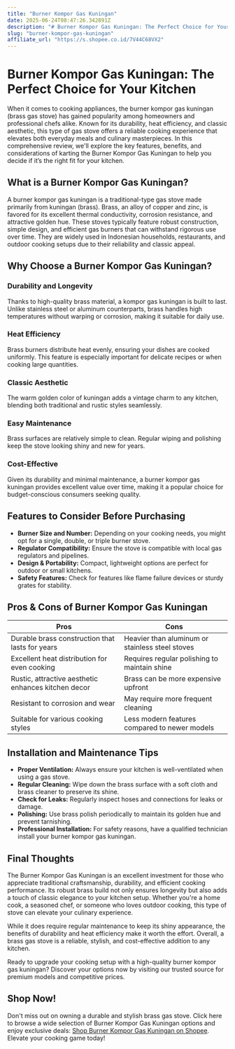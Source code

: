 ```yaml
---
title: "Burner Kompor Gas Kuningan"
date: 2025-06-24T08:47:26.342891Z
description: "# Burner Kompor Gas Kuningan: The Perfect Choice for Your Kitchen..."
slug: "burner-kompor-gas-kuningan"
affiliate_url: "https://s.shopee.co.id/7V44C68VX2"
---
```

# Burner Kompor Gas Kuningan: The Perfect Choice for Your Kitchen

When it comes to cooking appliances, the burner kompor gas kuningan (brass gas stove) has gained popularity among homeowners and professional chefs alike. Known for its durability, heat efficiency, and classic aesthetic, this type of gas stove offers a reliable cooking experience that elevates both everyday meals and culinary masterpieces. In this comprehensive review, we'll explore the key features, benefits, and considerations of karting the Burner Kompor Gas Kuningan to help you decide if it’s the right fit for your kitchen.

## What is a Burner Kompor Gas Kuningan?

A burner kompor gas kuningan is a traditional-type gas stove made primarily from kuningan (brass). Brass, an alloy of copper and zinc, is favored for its excellent thermal conductivity, corrosion resistance, and attractive golden hue. These stoves typically feature robust construction, simple design, and efficient gas burners that can withstand rigorous use over time. They are widely used in Indonesian households, restaurants, and outdoor cooking setups due to their reliability and classic appeal.

## Why Choose a Burner Kompor Gas Kuningan?

### Durability and Longevity
Thanks to high-quality brass material, a kompor gas kuningan is built to last. Unlike stainless steel or aluminum counterparts, brass handles high temperatures without warping or corrosion, making it suitable for daily use.

### Heat Efficiency
Brass burners distribute heat evenly, ensuring your dishes are cooked uniformly. This feature is especially important for delicate recipes or when cooking large quantities.

### Classic Aesthetic
The warm golden color of kuningan adds a vintage charm to any kitchen, blending both traditional and rustic styles seamlessly.

### Easy Maintenance
Brass surfaces are relatively simple to clean. Regular wiping and polishing keep the stove looking shiny and new for years.

### Cost-Effective
Given its durability and minimal maintenance, a burner kompor gas kuningan provides excellent value over time, making it a popular choice for budget-conscious consumers seeking quality.

## Features to Consider Before Purchasing

- **Burner Size and Number:** Depending on your cooking needs, you might opt for a single, double, or triple burner stove.
- **Regulator Compatibility:** Ensure the stove is compatible with local gas regulators and pipelines.
- **Design & Portability:** Compact, lightweight options are perfect for outdoor or small kitchens.
- **Safety Features:** Check for features like flame failure devices or sturdy grates for stability.

## Pros & Cons of Burner Kompor Gas Kuningan

| Pros                                               | Cons                                              |
|------------------------------------------------------|---------------------------------------------------|
| Durable brass construction that lasts for years   | Heavier than aluminum or stainless steel stoves |
| Excellent heat distribution for even cooking     | Requires regular polishing to maintain shine   |
| Rustic, attractive aesthetic enhances kitchen decor | Brass can be more expensive upfront            |
| Resistant to corrosion and wear                   | May require more frequent cleaning             |
| Suitable for various cooking styles               | Less modern features compared to newer models|

## Installation and Maintenance Tips

- **Proper Ventilation:** Always ensure your kitchen is well-ventilated when using a gas stove.
- **Regular Cleaning:** Wipe down the brass surface with a soft cloth and brass cleaner to preserve its shine.
- **Check for Leaks:** Regularly inspect hoses and connections for leaks or damage.
- **Polishing:** Use brass polish periodically to maintain its golden hue and prevent tarnishing.
- **Professional Installation:** For safety reasons, have a qualified technician install your burner kompor gas kuningan.

## Final Thoughts

The Burner Kompor Gas Kuningan is an excellent investment for those who appreciate traditional craftsmanship, durability, and efficient cooking performance. Its robust brass build not only ensures longevity but also adds a touch of classic elegance to your kitchen setup. Whether you're a home cook, a seasoned chef, or someone who loves outdoor cooking, this type of stove can elevate your culinary experience.

While it does require regular maintenance to keep its shiny appearance, the benefits of durability and heat efficiency make it worth the effort. Overall, a brass gas stove is a reliable, stylish, and cost-effective addition to any kitchen.

Ready to upgrade your cooking setup with a high-quality burner kompor gas kuningan? Discover your options now by visiting our trusted source for premium models and competitive prices.

## Shop Now!

Don't miss out on owning a durable and stylish brass gas stove. Click here to browse a wide selection of Burner Kompor Gas Kuningan options and enjoy exclusive deals: [Shop Burner Kompor Gas Kuningan on Shopee](https://s.shopee.co.id/7V44C68VX2). Elevate your cooking game today!
